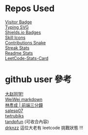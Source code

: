 # Repos Used

[Visitor Badge](https://github.com/hehuapei/visitor-badge)\
[Typing SVG](https://github.com/DenverCoder1/readme-typing-svg)\
[Shields.io Badges](https://github.com/alexandresanlim/Badges4-README.md-Profile)\
[Skill Icons](https://github.com/tandpfun/skill-icons)\
[Contributions Snake](https://github.com/Platane/snk)\
[Streak Stats](https://github.com/DenverCoder1/github-readme-streak-stats)\
[Readme Stats](https://github.com/anuraghazra/github-readme-stats)\
[LeetCode-Stats-Card](https://github.com/JacobLinCool/LeetCode-Stats-Card)

# github user 參考

[大赵同学!](https://github.com/webyang-male)\
[WeiWei markdown](https://github.com/WeiYun0912/WeiYun0912/blob/main/README.md?plain=1)\
[林彥成 | 前端三分鐘](https://github.com/LinYenCheng/LinYenCheng)\
[salesp07](https://github.com/salesp07/salesp07/tree/main)\
[twtrubiks](https://github.com/twtrubiks)\
[tandpfun](https://github.com/tandpfun) (可收合內容)\
[drknzz](https://github.com/drknzz) 這位大老有 leetcode 挑戰狀態 !!!